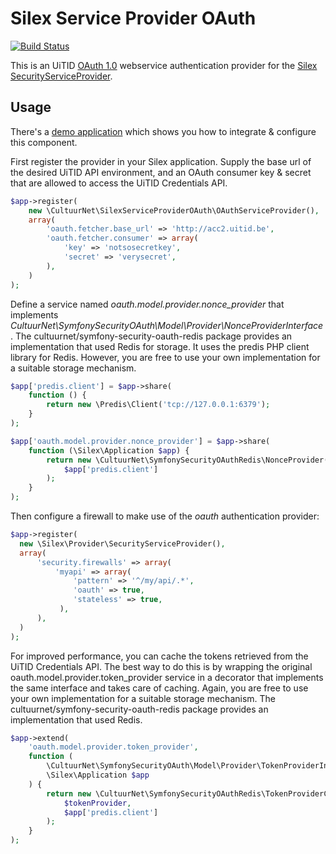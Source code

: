 # Silex Service Provider OAuth

[![Build Status](https://travis-ci.org/cultuurnet/silex-service-provider-oauth.svg?branch=master)](https://travis-ci.org/cultuurnet/silex-service-provider-oauth)

This is an UiTID [OAuth 1.0](http://tools.ietf.org/html/rfc5849) webservice
authentication provider for the [Silex SecurityServiceProvider](http://silex.sensiolabs.org/doc/providers/security.html).

## Usage

There's a [demo application](https://github.com/cultuurnet/demo-silex-oauth) 
which shows you how to integrate & configure this component.

First register the provider in your Silex application. Supply the base url of 
the desired UiTID API environment, and an OAuth consumer key & secret that are 
allowed to access the UiTID Credentials API.

```php
$app->register(
    new \CultuurNet\SilexServiceProviderOAuth\OAuthServiceProvider(),
    array(
        'oauth.fetcher.base_url' => 'http://acc2.uitid.be',
        'oauth.fetcher.consumer' => array(
            'key' => 'notsosecretkey',
            'secret' => 'verysecret',
        ),
    )
);
```

Define a service named _oauth.model.provider.nonce_provider_ that implements
_CultuurNet\SymfonySecurityOAuth\Model\Provider\NonceProviderInterface_.
The cultuurnet/symfony-security-oauth-redis package provides an implementation
that used Redis for storage. It uses the predis PHP client library for Redis.
However, you are free to use your own implementation for a suitable
storage mechanism.

```php
$app['predis.client'] = $app->share(
    function () {
        return new \Predis\Client('tcp://127.0.0.1:6379');
    }
);

$app['oauth.model.provider.nonce_provider'] = $app->share(
    function (\Silex\Application $app) {
        return new \CultuurNet\SymfonySecurityOAuthRedis\NonceProvider(
            $app['predis.client']
        );
    }
);
```

Then configure a firewall to make use of the _oauth_ authentication provider:

```php
$app->register(
  new \Silex\Provider\SecurityServiceProvider(),
  array(
      'security.firewalls' => array(
          'myapi' => array(
              'pattern' => '^/my/api/.*',
              'oauth' => true,
              'stateless' => true,
           ),
      ),
  )
);
```

For improved performance, you can cache the tokens retrieved from the UiTID 
Credentials API. The best way to do this is by wrapping the original
oauth.model.provider.token_provider service in a decorator that implements the
same interface and takes care of caching. Again, you are free to use your own
implementation for a suitable storage mechanism. The 
cultuurnet/symfony-security-oauth-redis package provides an implementation
that used Redis.
 
```php
$app->extend(
    'oauth.model.provider.token_provider',
    function (
        \CultuurNet\SymfonySecurityOAuth\Model\Provider\TokenProviderInterface $tokenProvider,
        \Silex\Application $app
    ) {
        return new \CultuurNet\SymfonySecurityOAuthRedis\TokenProviderCache(
            $tokenProvider,
            $app['predis.client']
        );
    }
);
```
